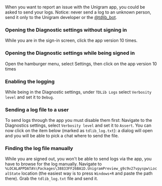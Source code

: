 When you want to report an issue with the Unigram app, you could be asked to send your logs. Notice: never send a log to an unknown person, send it only to the Unigram developer or the [@tdlib_bot](https://t.me/tdlib_bot).

### Opening the Diagnostic settings without signing in

While you are in the sign-in screen, click the app version 10 times.

### Opening the Diagnostic settings while being signed in

Open the hamburger menu, select Settings, then click on the app version 10 times

### Enabling the logging

While being in the Diagnostic settings, under `TDLib Logs` select `Verbosity level` and set it to `Debug`.

### Sending a log file to a user
To send logs through the app you must disable them first:
Navigate to the Diagnostics settings, select `Verbosity level` and set it to `Assert`.
You can now click on the item below (marked as `tdlib_log.txt`): a dialog will open and you will be able to pick a chat where to send the file.

### Finding the log file manually

While you are signed out, you won't be able to send logs via the app, you have to browse for the log manually. Navigate to `%LOCALAPPDATA%\Packages\38833FF26BA1D.UnigramPreview_g9c9v27vpyspw\LocalState` location (the easiest way is to press `Windows+R` and paste the path there). Grab the `tdlib_log.txt` file and send it.
